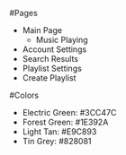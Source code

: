 #Pages
* Main Page
	* Music Playing
* Account Settings
* Search Results
* Playlist Settings
* Create Playlist

#Colors 
* Electric Green: #3CC47C
* Forest Green: #1E392A
* Light Tan: #E9C893
* Tin Grey: #828081
